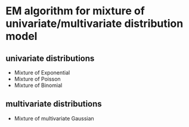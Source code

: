 # EM algorithm for mixture of univariate/multivariate distribution model

## univariate distributions
- Mixture of Exponential
- Mixture of Poisson
- Mixture of Binomial

## multivariate distributions
- Mixture of multivariate Gaussian
